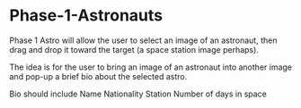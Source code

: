 # Phase-1-Astronauts

Phase 1 Astro will allow the user to select an image of an astronaut, then drag and drop it toward the target (a space station image perhaps).

The idea is for the user to bring an image of an astronaut into another image and pop-up a brief bio about the selected astro.

Bio should include
    Name
    Nationality
    Station
    Number of days in space 